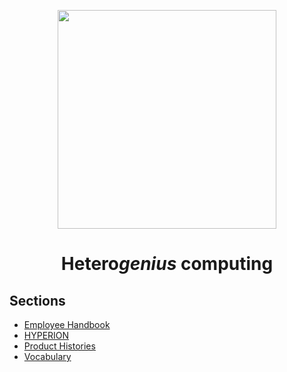 


<p align="center">
<img src="https://github.com/oreol-ag/handbook/blob/main/Oreol.png" align="center" width="350">
</p>

<h1 align="center">
  Hetero<i>genius</i> computing
</h1>

## Sections
* [Employee Handbook](https://github.com/oreol-ag/employee-handbook#--employee-handbook)
* [HYPERION](https://github.com/oreol-ag/hyperion#--heterogenius-computing)
* [Product Histories]()
* [Vocabulary](./vocabulary.md)